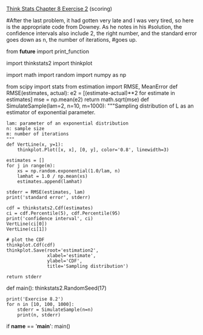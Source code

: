 [Think Stats Chapter 8 Exercise 2](http://greenteapress.com/thinkstats2/html/thinkstats2009.html#toc77) (scoring)

#After the last problem, it had gotten very late and I was very tired, so here is the appropriate code from Downey.  As he notes in his #solution, the confidence intervals also include 2, the right number, and the standard error goes down as n, the number of iterations, 
#goes up.

from __future__ import print_function

import thinkstats2
import thinkplot

import math
import random
import numpy as np

from scipy import stats
from estimation import RMSE, MeanError
def RMSE(estimates, actual):
    e2 = [(estimate-actual)**2 for estimate in estimates]
    mse = np.mean(e2)
    return math.sqrt(mse)
def SimulateSample(lam=2, n=10, m=1000):
    """Sampling distribution of L as an estimator of exponential parameter.

    lam: parameter of an exponential distribution
    n: sample size
    m: number of iterations
    """
    def VertLine(x, y=1):
        thinkplot.Plot([x, x], [0, y], color='0.8', linewidth=3)

    estimates = []
    for j in range(m):
        xs = np.random.exponential(1.0/lam, n)
        lamhat = 1.0 / np.mean(xs)
        estimates.append(lamhat)

    stderr = RMSE(estimates, lam)
    print('standard error', stderr)

    cdf = thinkstats2.Cdf(estimates)
    ci = cdf.Percentile(5), cdf.Percentile(95)
    print('confidence interval', ci)
    VertLine(ci[0])
    VertLine(ci[1])

    # plot the CDF
    thinkplot.Cdf(cdf)
    thinkplot.Save(root='estimation2',
                   xlabel='estimate',
                   ylabel='CDF',
                   title='Sampling distribution')

    return stderr

def main():
    thinkstats2.RandomSeed(17)

    print('Exercise 8.2')
    for n in [10, 100, 1000]:
        stderr = SimulateSample(n=n)
        print(n, stderr)

if __name__ == '__main__':
    main()